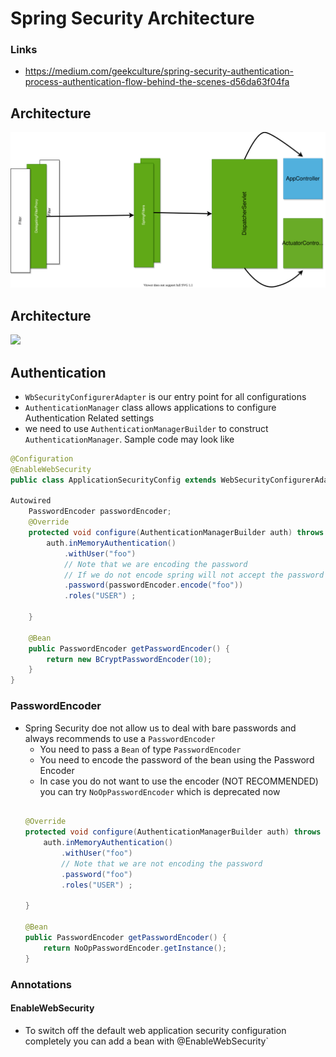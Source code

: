 # Spring Security Architecture 



### Links
*	https://medium.com/geekculture/spring-security-authentication-process-authentication-flow-behind-the-scenes-d56da63f04fa


## Architecture

![](./Diagram1.drawio.svg)


## Architecture
![](./Diagram2.drawio.svg)


## Authentication 
* `WbSecurityConfigurerAdapter` is our entry point for all configurations 
* `AuthenticationManager` class allows applications to configure Authentication Related settings 
* we need to use `AuthenticationManagerBuilder` to construct `AuthenticationManager`. Sample code may look like
````java
@Configuration
@EnableWebSecurity
public class ApplicationSecurityConfig extends WebSecurityConfigurerAdapter {

Autowired
	PasswordEncoder passwordEncoder; 
	@Override
	protected void configure(AuthenticationManagerBuilder auth) throws Exception {
		auth.inMemoryAuthentication()
		    .withUser("foo")
            // Note that we are encoding the password
            // If we do not encode spring will not accept the password
		    .password(passwordEncoder.encode("foo"))
		    .roles("USER") ;
		
	}

    @Bean
	public PasswordEncoder getPasswordEncoder() {
		return new BCryptPasswordEncoder(10);
	}
}
````

### PasswordEncoder
* Spring Security doe not allow us to deal with bare passwords and always recommends to use a  `PasswordEncoder`
    * You need to pass a `Bean` of type `PasswordEncoder`
    * You need to encode the password of the bean using the Password Encoder 
    * In case you do not want to use the encoder (NOT RECOMMENDED) you can try `NoOpPasswordEncoder` which is deprecated now
    ````java

    @Override
	protected void configure(AuthenticationManagerBuilder auth) throws Exception {
		auth.inMemoryAuthentication()
		    .withUser("foo")
            // Note that we are not encoding the password
		    .password("foo")
		    .roles("USER") ;
		
	}

    @Bean
	public PasswordEncoder getPasswordEncoder() {
		return NoOpPasswordEncoder.getInstance();
	}

    ```` 
### Annotations
#### EnableWebSecurity 
* To switch off the default web application security configuration completely you can add a bean with @EnableWebSecurity` 